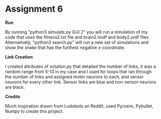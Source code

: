 # Assignment 6

__Run__

By running "python3 simulate.py GUI 2" you will run a simulation of my code that uses the fitness2.txt file and brain2.nndf and body2.urdf files.
Alternatively, "python3 search.py" will run a new set of simulations and show the snake that has the furthest negative x-coordinate.

__Link Creation__

I created attributes of solution.py that detailed the number of links, it was a random range from 5-13 in my case and I used for loops that
ran through the number of links and assigned motor neurons to each, and sensor neurons for every other link. Sensor links are blue and non-sensor
neurons are black.

__Credits__

Much inspiration drawn from Ludobots on Reddit, used Pyrosim, Pybullet, Numpy to create this project.
